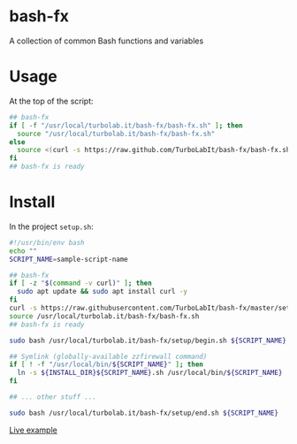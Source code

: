 # bash-fx

A collection of common Bash functions and variables


# Usage

At the top of the script:

````bash
## bash-fx
if [ -f "/usr/local/turbolab.it/bash-fx/bash-fx.sh" ]; then
  source "/usr/local/turbolab.it/bash-fx/bash-fx.sh" 
else
  source <(curl -s https://raw.github.com/TurboLabIt/bash-fx/bash-fx.sh)
fi
## bash-fx is ready
````


# Install

In the project `setup.sh`:

````bash
#!/usr/bin/env bash
echo ""
SCRIPT_NAME=sample-script-name

## bash-fx
if [ -z "$(command -v curl)" ]; then
  sudo apt update && sudo apt install curl -y
fi
curl -s https://raw.githubusercontent.com/TurboLabIt/bash-fx/master/setup.sh?$(date +%s) | sudo bash
source /usr/local/turbolab.it/bash-fx/bash-fx.sh
## bash-fx is ready

sudo bash /usr/local/turbolab.it/bash-fx/setup/begin.sh ${SCRIPT_NAME}

## Symlink (globally-available zzfirewall command)
if [ ! -f "/usr/local/bin/${SCRIPT_NAME}" ]; then
  ln -s ${INSTALL_DIR}${SCRIPT_NAME}.sh /usr/local/bin/${SCRIPT_NAME}
fi

## ... other stuff ...

sudo bash /usr/local/turbolab.it/bash-fx/setup/end.sh ${SCRIPT_NAME}

````

[Live example](https://github.com/TurboLabIt/zzfirewall/blob/main/setup.sh)
